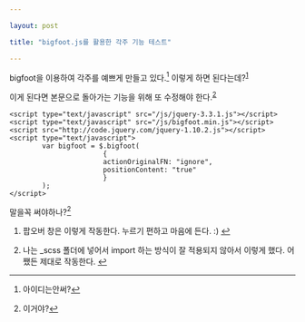 ```yaml
---

layout: post

title: "bigfoot.js를 활용한 각주 기능 테스트"

---
```


bigfoot을 이용하여 각주를 예쁘게 만들고 있다.[^1] 이렇게 하면 된다는데?<sup id="fnref:1"><a href="#fn:1" class="footnote">1</a></sup> 

이게 된다면 본문으로 돌아가는 기능을 위해 또 수정해야 한다.<sup id="fnref:2"><a href="#fn:2" class="footnote">2</a></sup></p>

```
<script type="text/javascript" src="/js/jquery-3.3.1.js"></script>
<script type="text/javascript" src="/js/bigfoot.min.js"></script>
<script src="http://code.jquery.com/jquery-1.10.2.js"></script>
<script type="text/javascript">
        var bigfoot = $.bigfoot(
                       {
                       actionOriginalFN: "ignore",
                       positionContent: "true"
                       }
        );
</script>
```

말을꼭 써야하나?[^eng]

[^1]: 아이디는안써?
[^eng]: 이거야?


<div class="footnotes">
  <ol>
    <li id="fn:1">
      <p>팝오버 창은 이렇게 작동한다. 누르기 편하고 마음에 든다. :)&nbsp;<a href="#fnref:1" class="reversefootnote">&#8617;</a></p>
    </li>
    <li id="fn:2">
      <p>나는 _scss 폴더에 넣어서 import 하는 방식이 잘 적용되지 않아서 이렇게 했다. 어쨌든 제대로 작동한다.&nbsp;<a href="#fnref:2" class="reversefootnote">&#8617;</a></p>
    </li>
  </ol>
</div>